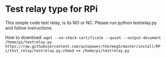 # Test relay type for RPi
This simple code test relay, is its NO or NC.
Please run python testrelay.py and follow instructions.

How to download: `wget --no-check-certificate --quiet --output-document /home/pi/testrelay.py https://raw.githubusercontent.com/autopower/thermeq3/master/install/RPi/test_relay/testrelay.py;chmod +x /home/pi/testrelay.py`
